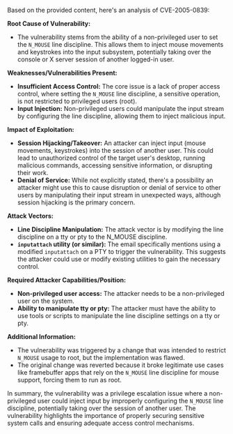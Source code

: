 Based on the provided content, here's an analysis of CVE-2005-0839:

**Root Cause of Vulnerability:**
- The vulnerability stems from the ability of a non-privileged user to set the `N_MOUSE` line discipline. This allows them to inject mouse movements and keystrokes into the input subsystem, potentially taking over the console or X server session of another logged-in user.

**Weaknesses/Vulnerabilities Present:**
- **Insufficient Access Control:** The core issue is a lack of proper access control, where setting the `N_MOUSE` line discipline, a sensitive operation, is not restricted to privileged users (root).
- **Input Injection:** Non-privileged users could manipulate the input stream by configuring the line discipline, allowing them to inject malicious input.

**Impact of Exploitation:**
- **Session Hijacking/Takeover:**  An attacker can inject input (mouse movements, keystrokes) into the session of another user. This could lead to unauthorized control of the target user's desktop, running malicious commands, accessing sensitive information, or disrupting their work.
- **Denial of Service:** While not explicitly stated, there's a possibility an attacker might use this to cause disruption or denial of service to other users by manipulating their input stream in unexpected ways, although session hijacking is the primary concern.

**Attack Vectors:**
- **Line Discipline Manipulation:** The attack vector is by modifying the line discipline on a tty or pty to the N_MOUSE discipline.
- **`inputattach` utility (or similar):** The email specifically mentions using a modified `inputattach` on a PTY to trigger the vulnerability. This suggests the attacker could use or modify existing utilities to gain the necessary control.

**Required Attacker Capabilities/Position:**
- **Non-privileged user access:** The attacker needs to be a non-privileged user on the system.
- **Ability to manipulate tty or pty:** The attacker must have the ability to use tools or scripts to manipulate the line discipline settings on a tty or pty.

**Additional Information:**
- The vulnerability was triggered by a change that was intended to restrict `N_MOUSE` usage to root, but the implementation was flawed.
- The original change was reverted because it broke legitimate use cases like framebuffer apps that rely on the `N_MOUSE` line discipline for mouse support, forcing them to run as root.

In summary, the vulnerability was a privilege escalation issue where a non-privileged user could inject input by improperly configuring the `N_MOUSE` line discipline, potentially taking over the session of another user. The vulnerability highlights the importance of properly securing sensitive system calls and ensuring adequate access control mechanisms.